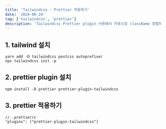 ```yaml
---
title: 'Tailwindcss - Prettier 적용하기'
date: '2024-06-24'
tag: ['tailwindcss', 'prettier']
description: 'Tailwindcss Prettier plugin 사용해서 자동으로 className 정렬하는 방법'
---
```


## 1. tailwind 설치

```
yarn add -D tailwindcss postcss autoprefixer
npx tailwindcss init -p
```

## 2. prettier plugin 설치

```
npm install -D prettier prettier-plugin-tailwindcss
```

## 3. prettier 적용하기

```
// .prettierrc
"plugins": ["prettier-plugin-tailwindcss"]
```

